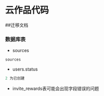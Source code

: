# 云作品代码

##迁移文档

### 数据库表
- sources
```sql
sources
```

- users.status
```sql
2 为已创建
```

- invite_rewards表可能会出现字段错误的问题
